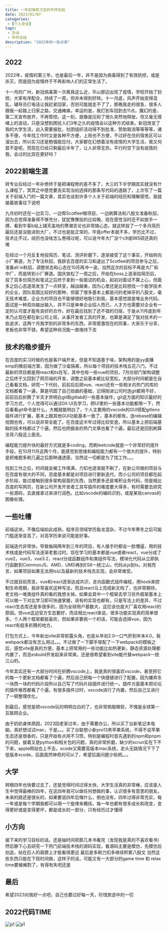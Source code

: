 ```yaml
---
title: 一年前端练习生的年终总结
date: 2023/01/07
categories:
 - [个人杂谈]
tags:
 - 杂谈
 - 年终总结
description: "2022年的一些点滴"
---
```


## 2022

2022年，疫情的第三年，也是最后一年，并不是因为病毒得到了有效防控，或是杀灭，而是因为疫情终于不再影响人们的正常生活了。

十一月的广州，新冠病毒第一次离我这么近，华山那边出现了疫情，学校开始了封控，大家有序配合，持续了一周，但并未得到好转。十一月底，风声开始变得混乱，辅导员打电话让我赶紧回家，否则可能就走不了了，那晚我走的很急，很多人跟我一起踏上归家之路，交通瘫痪，幸运的是，我打到车回到去11点。魔幻的是，第二天宣布放开，不再管控。这一刻，就像是压抑了很久突然地释放，但又毫无情绪上的波动，只是没想到困扰人们3年之久的疫情会以这种方式结束。新冠改变了我的大学生活，出入需要报批，社团组织活动得不到批准，赞助取消等等等等，诸多不便，今年找工作时又是各种不方便，上班也不方便，不过好在住的宿舍区可以溜出去，所以实习还是勉强能应付。大家都在幻想着没有疫情的大学生活，我又何尝不是呢，而现在已经只剩最后半年了，让人非常无奈。平行时空下没有疫情的我，会过的比现在更好吗？

## 2022前端生涯

转专业后经过一年补修终于是把课程修的差不多了，大三的下半学期其实就没有什么课程了，冥冥之中感觉要去实现当初选择的那条写代码的道路了，上次写了一篇关于前端入门的一篇文章，其实也谈到许多个人关于前端的经历和理解感悟，我就接着故事往下说吧

九月初时还在一边实习，一边帮Scotfeel做项目，一边刷算法和八股文准备秋招，因为总觉得准备得不够充分，犹犹豫豫投的比较晚，现在感觉当时还不如放手一搏，看到牛客b站上铺天盖地的寒潮言论也非常搞心态，就这样投了一个多月简历最后还是没能进到大厂，不过也是挺正常的，毕竟offer本就不多，学历比不过，技术比不过，阅历也没啥怎么卷得过呢，可以说今年大厂没个c9或985硕还真的难

在经过一个月反复地投简历、笔试、测评折磨下，逐渐接受了这个事实，开始转向小厂赛道，为了专注秋招，我辞去百度的实习和退出了Scotfeel的项目参与之后，准备all in秋招，调整状态和心态在10月再冲一波。当然这次的目标不再是大厂和中厂，而是转到小厂赛道。国庆放松了一周之后，开始在boss上逐渐投简历后，投了百多份简历和笔试之后终于拿到一些面试的机会，起初对面试不算上心，但面多之后心态逐渐发生了一点转变，越战越勇，因为心里还是比较想找一个能学技术的企业，团队氛围比较好的那种，但面了很多基本上都是问的老掉牙的八股文，毫无技术难度，企业方的项目也不能够很好地吸引到我，基本感觉就是堆业务代码。面试是一种双向输出输入，并不只是单单企业招人而已，人才方也需要对企业有一定的认可度才能有良好的合作，好在最后找到了还不错的归宿，于是从11月底到年末乃止现在都在新公司上班，从事开发者工具的开发，也算是满足了我对技术的一些追求，这两个月我学到的非常多的东西，非常感激现在的同事，大家乐于分享，老板也非常不错，希望这种状况能一直维持下去

## 技术的稳步提升

在百度的实习时做的也是客户端开发，但是不知道基于啥，架构用的是yy直播emp的微前端方案，因为做了沙盒隔离，所以每个项目的技术栈五花八门，不过最新的项目都是用react和ts在写，其中也有一些vue的项目，7月份部门架构调整之后终于又回到了网页端的开发，调整之前基本都比较宽松，大部分时间都是在自己看看文档，研究一下代码，前前后后把vue、react还有一些相关的热门的库的文档都看了一遍，算是巩固了自己扭曲的基础，记得刚进公司时连git都用不好，前前后后折腾了半天才弄明白git和gitlab的一些基本操作，git这方面的知识最好的学习方式，个人觉得可以通过Git UI去学习，把UI里的一些基本功能都用一下，然后看看git命令是什么，大概就能明白了，个人主要用的vscode的GUI搭配gitlens插件进行扩展，基本上跟其他GUI功能基本一致了，基本的都有，连rebase的编辑视图也有，可以说非常全能了。在百度这半年过得比较安逸，所以基本上把前端基础的技术栈都过了个遍，然后也把掘金的热门文章也看了个遍，最后还是回到刷算法背八股这上面去。

编程能力提升快的最好方式就是多coding，而刷leetcode就是一个非常好的提升手段，在10月11月这两个月，能感觉到思维和编程能力都有一个很大的提升，特别是把难题多刷几遍之后那种通透感，当然这一切都是为了找工作。。。

找到工作之后，时间就会被工作填满，力扣也逐渐就不刷了，在新公司做的项目与在百度有很大的不同，百度基本都是对项目进行更新迭代，而小公司的项目都在起步阶段，能过接触到很多架构层面的东西，当然更多还是堆积业务代码，但是相比百度的写网页，在新公司开发开发者工具写插件的难度要大得多，有时需要去研究一些源码，去直接拿过来进行润色。比如vscode的编码识别，或是某些canvas的图像处理。

## 一些吐槽

前端这块，不像后端如此成熟，程序员领域学历鱼龙混杂，不过今年寒冬之后可能门槛逐渐变高了，对高学历来说可能是好事。

前端迭代非常快，导致每隔两年到三年的项目，有人接手时都会一脸懵逼，用的技术栈或是代码写法逐渐老套过时。现在学习的基本都是vue或者react，vue分成了vue2，vue3，vue3.2，react分成函数组件和类组件写法，模块化代码从立即执行函数到CommonJS、AMD、UMD再到ES6一统江山，代码从js到ts，对我而言，如果项目如果无法用ts以及最新的技术栈去实现，会非常难受。

不过就目前而言。vue和react逐渐达成共识，走向函数式组件编程，用hook来控制生命周期，我非常喜欢这种写法，而且react马上完成新文档了，也非常期待，老文档一堆类组件真的看的我想关掉。如果会其中一个框架去学习另外框架基本上可以做一下对比学习即可快速掌握，该有的实现也都有，只是写法上的差异，不过react生态库还是多很多的，因为全球用户基数大，这应该也是大厂喜欢用react的原因。但vue这边官方生态要好，而且相比react来说，很多功能实现真的简单很多。个人两个框架都挺喜欢，但如果非要挑一个的话，可能会选择vue，因为react有挺多折腾的地方。

打包方式上，今年新出vite非常崭露头角，也是从年初2.0一口气肝到年末4.0，我webpack都没有怎么用过。。。不过做了一下脚手架配了一下webpack的模板之后，感觉vite是真的方便，基本上把常用的一些功能比如热更新，静态资源处理都内置了，而且esbuild开发起来非常爽。还是很希望看到vite能代替webpack一统江山的。

今年其实还有一大部分时间在折腾vscode上，我是真的很喜欢vscode，甚至把它的每一个更新文档都看了个遍，然后自己把每一个快捷键进行了配置，因为嫌弃东一块西一块的代码片段所以自己写了代码片段插件进行统一。插件方面基本把论坛的插件推荐都看了个遍，有很多插件过时，vscode进行了内置，然后自己又进行了一顿整理优化。

到最后，感觉是把vscode玩的明明白白的了，也非常佩服微软，不愧是全球第一互联网企业。

由于奶奶身体原因，2023回老家过年，由于需要办公，所以买了台新笔记本电脑，真好想试试mac，于是。。。买了台联想小新pro13黑苹果系统，不得不说苹果生态还是很香的，只是开始有点用不习惯，特别是编程时首先遇到的npm和pnpm的问题，接着又是python和相关包的问题，真的非常折磨，缺少的xcrun实在下不下来，apple网站也上不去，xcode又需要高版本mac系统，走头无路情况下下了低版本xcode，后面竟然神奇的可以了，希望后面问题少些把。。。

## 大学

转眼四年也快要过去了，还是觉得时间过得太快，大学生活真的非常棒，应该是人生中觉得最棒的四年，在这四年我可以做任何想做的事，认识很多有意思的朋友。未来的路还是很长的，如果要说四年后悔什么，倒也没有，四年过得非常充实，每一年或是每个学期我都可以用一个旋律来概括，每一年也都有很多成长和改变，变得更好或是变得更坏，都是成长的一部分，只有经历过才懂得

## 小方向

接下来的学习目标的话，还是抽时间把那几本书看完（发现我是真的不喜欢看书）
然后静下心去研究一下热门前端技术栈的源码实现，看源码主要是模仿，先模仿后创造，站在巨人的肩膀上才能看得更远
最后是多刷力扣多继续积累八股文
当然这些东西只能在下班时间做，这样子的话，可能又有一大部分的game time 和 relax time要被阉割了，有得有失吧还是

## 最后

希望2023对我好一点吧，自己也要过好每一天，珍惜旅途中的一切

## 2022代码TIME

![p1](https://s11.ax1x.com/2024/02/09/pF38ohF.png)
![p1](https://s11.ax1x.com/2024/02/09/pF31TET.jpg)
